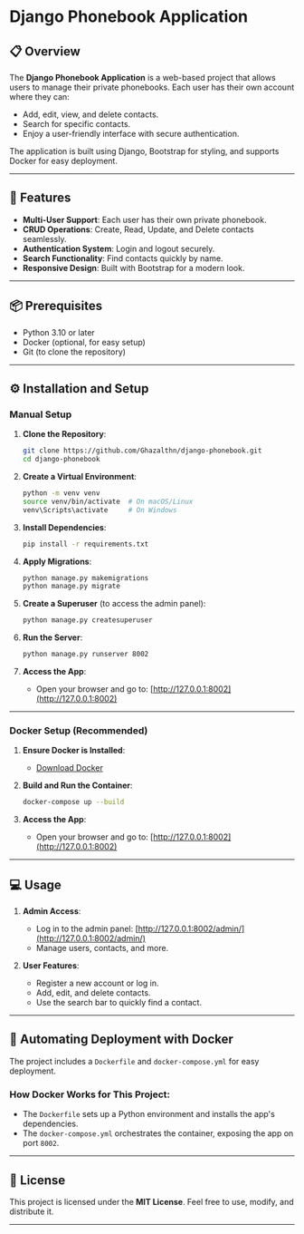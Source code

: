 # Django Phonebook Application

## 📋 Overview
The **Django Phonebook Application** is a web-based project that allows users to manage their private phonebooks. Each user has their own account where they can:
- Add, edit, view, and delete contacts.
- Search for specific contacts.
- Enjoy a user-friendly interface with secure authentication.

The application is built using Django, Bootstrap for styling, and supports Docker for easy deployment.

---

## 🚀 Features
- **Multi-User Support**: Each user has their own private phonebook.
- **CRUD Operations**: Create, Read, Update, and Delete contacts seamlessly.
- **Authentication System**: Login and logout securely.
- **Search Functionality**: Find contacts quickly by name.
- **Responsive Design**: Built with Bootstrap for a modern look.

---

## 📦 Prerequisites
- Python 3.10 or later
- Docker (optional, for easy setup)
- Git (to clone the repository)

---

## ⚙️ Installation and Setup

### **Manual Setup**
1. **Clone the Repository**:
   ```bash
   git clone https://github.com/Ghazalthn/django-phonebook.git
   cd django-phonebook
   ```

2. **Create a Virtual Environment**:
   ```bash
   python -m venv venv
   source venv/bin/activate  # On macOS/Linux
   venv\Scripts\activate     # On Windows
   ```

3. **Install Dependencies**:
   ```bash
   pip install -r requirements.txt
   ```

4. **Apply Migrations**:
   ```bash
   python manage.py makemigrations
   python manage.py migrate
   ```

5. **Create a Superuser** (to access the admin panel):
   ```bash
   python manage.py createsuperuser
   ```

6. **Run the Server**:
   ```bash
   python manage.py runserver 8002
   ```

7. **Access the App**:
   - Open your browser and go to: [http://127.0.0.1:8002](http://127.0.0.1:8002)

---

### **Docker Setup (Recommended)**
1. **Ensure Docker is Installed**:
   - [Download Docker](https://www.docker.com/)

2. **Build and Run the Container**:
   ```bash
   docker-compose up --build
   ```

3. **Access the App**:
   - Open your browser and go to: [http://127.0.0.1:8002](http://127.0.0.1:8002)

---

## 💻 Usage
1. **Admin Access**:
   - Log in to the admin panel: [http://127.0.0.1:8002/admin/](http://127.0.0.1:8002/admin/)
   - Manage users, contacts, and more.

2. **User Features**:
   - Register a new account or log in.
   - Add, edit, and delete contacts.
   - Use the search bar to quickly find a contact.

---

## 🐳 Automating Deployment with Docker
The project includes a `Dockerfile` and `docker-compose.yml` for easy deployment.

### **How Docker Works for This Project**:
- The `Dockerfile` sets up a Python environment and installs the app's dependencies.
- The `docker-compose.yml` orchestrates the container, exposing the app on port `8002`.

---

## 📜 License
This project is licensed under the **MIT License**. Feel free to use, modify, and distribute it.

---